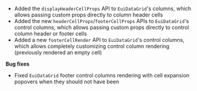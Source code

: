 - Added the `displayHeaderCellProps` API to `EuiDataGrid`'s columns, which allows passing custom props directly to column header cells
- Added the new `headerCellProps`/`footerCellProps` APIs to `EuiDataGrid`'s control columns, which allows passing custom props directly to control column header or footer cells
- Added a new `footerCellRender` API to `EuiDataGrid`'s control columns, which allows completely customizing control column rendering (previously rendered an empty cell)

**Bug fixes**

- Fixed `EuiDataGrid` footer control columns rendering with cell expansion popovers when they should not have been
